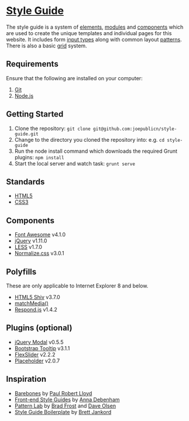 # [Style Guide](http://joepublicn.com/style-guide)

The style guide is a system of [elements](http://joepublicn.com/style-guide/elements.html), [modules](http://joepublicn.com/style-guide/modules.html) and [components](http://joepublicn.com/style-guide/components.html) which are used to create the unique templates and individual pages for this website. It includes form [input types](http://joepublicn.com/style-guide/forms.html#sg-form-input-types) along with common layout [patterns](http://joepublicn.com/style-guide/forms.html#sg-form-layout-default). There is also a basic [grid](http://joepublicn.com/style-guide/grid.html) system.

## Requirements

Ensure that the following are installed on your computer:

1. [Git](http://git-scm.com)
2. [Node.js](http://nodejs.org)

## Getting Started

1. Clone the repository: `git clone git@github.com:joepublicn/style-guide.git`
2. Change to the directory you cloned the repository into: e.g. `cd style-guide`
3. Run the node install command which downloads the required Grunt plugins: `npm install`
4. Start the local server and watch task: `grunt serve`

## Standards

* [HTML5](http://www.w3.org/TR/html5)
* [CSS3](http://www.w3.org/TR/CSS/#css3)

## Components

* [Font Awesome](http://fortawesome.github.io/Font-Awesome) v4.1.0
* [jQuery](http://jquery.com) v1.11.0
* [LESS](http://lesscss.org) v1.7.0
* [Normalize.css](http://necolas.github.io/normalize.css) v3.0.1

## Polyfills

These are only applicable to Internet Explorer 8 and below.

* [HTML5 Shiv](https://github.com/aFarkas/html5shiv) v3.7.0
* [matchMedia()](https://github.com/scottjehl/Respond)
* [Respond.js](https://github.com/scottjehl/Respond) v1.4.2

## Plugins (optional)

* [jQuery Modal](https://github.com/kylefox/jquery-modal) v0.5.5
* [Bootstrap Tooltip](http://getbootstrap.com) v3.1.1
* [FlexSlider](https://github.com/woothemes/flexslider) v2.2.2
* [Placeholder](https://github.com/mathiasbynens/jquery-placeholder) v2.0.7

## Inspiration

* [Barebones](http://barebones.paulrobertlloyd.com) by [Paul Robert Lloyd](http://paulrobertlloyd.com)
* [Front-end Style Guides](http://24ways.org/2011/front-end-style-guides) by [Anna Debenham](http://maban.co.uk)
* [Pattern Lab](http://pattern-lab.info) by [Brad Frost](http://bradfrostweb.com) and [Dave Olsen](http://dmolsen.com)
* [Style Guide Boilerplate](http://bjankord.github.io/Style-Guide-Boilerplate) by [Brett Jankord](http://www.brettjankord.com)